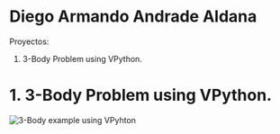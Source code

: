 # Diego Armando Andrade Aldana
Proyectos:

1. 3-Body Problem using VPython.

# 1. 3-Body Problem using VPython.
![3-Body example using VPyhton](vpy1.png)

